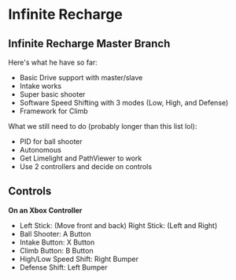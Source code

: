# Infinite Recharge

## Infinite Recharge Master Branch

Here's what he have so far:
- Basic Drive support with master/slave 
- Intake works
- Super basic shooter 
- Software Speed Shifting with 3 modes (Low, High, and Defense)
- Framework for Climb

What we still need to do (probably longer than this list lol):
- PID for ball shooter
- Autonomous
- Get Limelight and PathViewer to work
- Use 2 controllers and decide on controls

## Controls

**On an Xbox Controller**
- Left Stick: (Move front and back) Right Stick: (Left and Right)
- Ball Shooter: A Button
- Intake Button: X Button
- Climb Button: B Button
- High/Low Speed Shift: Right Bumper
- Defense Shift: Left Bumper


